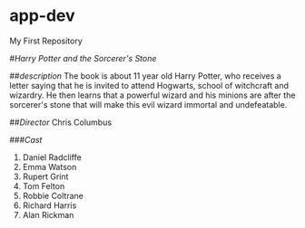 # app-dev
My First Repository

#*Harry Potter and the Sorcerer's Stone*

##*description* The book is about 11 year old Harry Potter, who receives a letter saying that he is invited to attend Hogwarts, school of witchcraft and wizardry. He then learns that a powerful wizard and his minions are after the sorcerer's stone that will make this evil wizard immortal and undefeatable.

##*Director* Chris Columbus

###*Cast*

1. Daniel Radcliffe
2. Emma Watson
3. Rupert Grint
4. Tom Felton
5. Robbie Coltrane
6. Richard Harris
7. Alan Rickman
